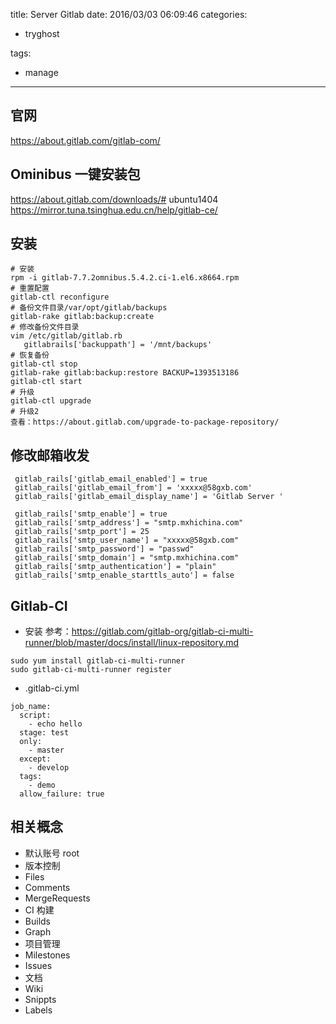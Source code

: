 title: Server Gitlab
date: 2016/03/03 06:09:46
categories:
 - tryghost

tags:
 - manage 



---

## 官网

https://about.gitlab.com/gitlab-com/

## Ominibus 一键安装包
https://about.gitlab.com/downloads/# ubuntu1404
https://mirror.tuna.tsinghua.edu.cn/help/gitlab-ce/



## 安装
```language-bash
# 安装
rpm -i gitlab-7.7.2omnibus.5.4.2.ci-1.el6.x8664.rpm 
# 重置配置
gitlab-ctl reconfigure
# 备份文件目录/var/opt/gitlab/backups
gitlab-rake gitlab:backup:create 
# 修改备份文件目录
vim /etc/gitlab/gitlab.rb
   gitlabrails['backuppath'] = '/mnt/backups' 
# 恢复备份
gitlab-ctl stop
gitlab-rake gitlab:backup:restore BACKUP=1393513186
gitlab-ctl start
# 升级
gitlab-ctl upgrade
# 升级2
查看：https://about.gitlab.com/upgrade-to-package-repository/
```

## 修改邮箱收发
```language-bash
 gitlab_rails['gitlab_email_enabled'] = true
 gitlab_rails['gitlab_email_from'] = 'xxxxx@58gxb.com'
 gitlab_rails['gitlab_email_display_name'] = 'Gitlab Server '

 gitlab_rails['smtp_enable'] = true
 gitlab_rails['smtp_address'] = "smtp.mxhichina.com"
 gitlab_rails['smtp_port'] = 25
 gitlab_rails['smtp_user_name'] = "xxxxx@58gxb.com"
 gitlab_rails['smtp_password'] = "passwd"
 gitlab_rails['smtp_domain'] = "smtp.mxhichina.com"
 gitlab_rails['smtp_authentication'] = "plain"
 gitlab_rails['smtp_enable_starttls_auto'] = false
```

## Gitlab-CI
* 安装
参考：https://gitlab.com/gitlab-org/gitlab-ci-multi-runner/blob/master/docs/install/linux-repository.md
```language-bash
sudo yum install gitlab-ci-multi-runner
sudo gitlab-ci-multi-runner register
```
* .gitlab-ci.yml
```language-bash
job_name:
  script:
    - echo hello
  stage: test
  only:
    - master
  except:
    - develop
  tags:
    - demo
  allow_failure: true
```

## 相关概念
* 默认账号 root
* 版本控制
 * Files
 * Comments
 * MergeRequests
* CI 构建
 * Builds
 * Graph
* 项目管理
 * Milestones
 * Issues
* 文档
 * Wiki
 * Snippts
 * Labels








